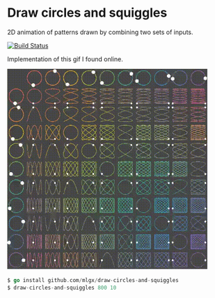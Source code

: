 # Draw circles and squiggles

2D animation of patterns drawn by combining two sets of inputs.

[![Build Status](https://travis-ci.org/mlgx/draw-circles-and-squiggles.svg)](https://travis-ci.org/mlgx/draw-circles-and-squiggles)

Implementation of this gif I found online.

![circle-and-squiggles-animation-gif](original.gif)

```go
$ go install github.com/mlgx/draw-circles-and-squiggles
$ draw-circles-and-squiggles 800 10
```
